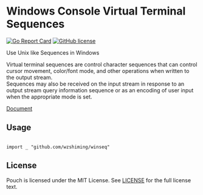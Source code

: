 # Windows Console Virtual Terminal Sequences

[![Go Report Card](https://goreportcard.com/badge/github.com/wzshiming/winseq)](https://goreportcard.com/report/github.com/wzshiming/winseq)
[![GitHub license](https://img.shields.io/github/license/wzshiming/winseq.svg)](https://github.com/wzshiming/winseq/blob/master/LICENSE)

Use Unix like Sequences in Windows

Virtual terminal sequences are control character sequences that can control cursor movement, color/font mode, and other operations when written to the output stream.  
Sequences may also be received on the input stream in response to an output stream query information sequence or as an encoding of user input when the appropriate mode is set.  

[Document](https://docs.microsoft.com/en-us/windows/console/console-virtual-terminal-sequences)

## Usage

``` golang

import _ "github.com/wzshiming/winseq"

```

## License

Pouch is licensed under the MIT License. See [LICENSE](https://github.com/wzshiming/winseq/blob/master/LICENSE) for the full license text.
